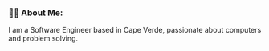 

  <div align="left">

  ### 🧗‍♀️ About Me:
  
  I am a Software Engineer based in Cape Verde, passionate about computers and problem solving. 
   
 </div>


 

